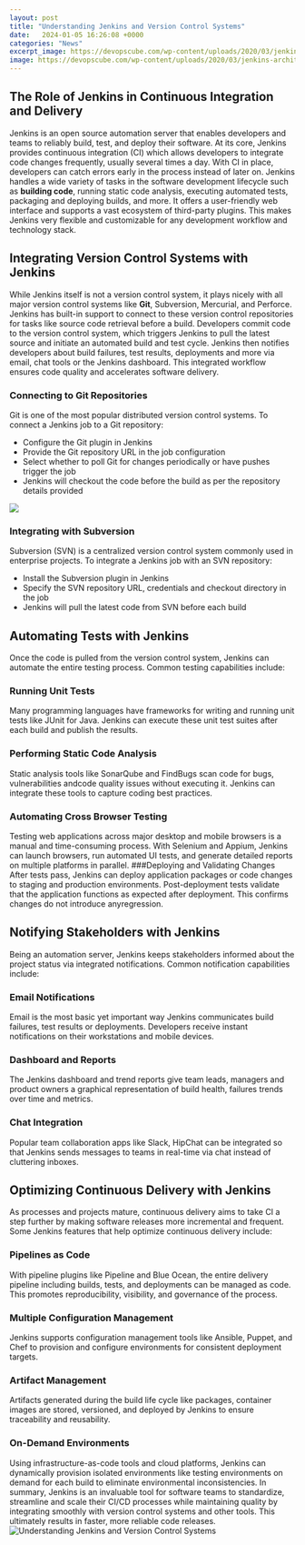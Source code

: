 ```yaml
---
layout: post
title: "Understanding Jenkins and Version Control Systems"
date:   2024-01-05 16:26:08 +0000
categories: "News"
excerpt_image: https://devopscube.com/wp-content/uploads/2020/03/jenkins-architecture-1024x657.png
image: https://devopscube.com/wp-content/uploads/2020/03/jenkins-architecture-1024x657.png
---
```


## The Role of Jenkins in Continuous Integration and Delivery
Jenkins is an open source automation server that enables developers and teams to reliably build, test, and deploy their software. At its core, Jenkins provides continuous integration (CI) which allows developers to integrate code changes frequently, usually several times a day. With CI in place, developers can catch errors early in the process instead of later on.
Jenkins handles a wide variety of tasks in the software development lifecycle such as **building code**, running static code analysis, executing automated tests, packaging and deploying builds, and more. It offers a user-friendly web interface and supports a vast ecosystem of third-party plugins. This makes Jenkins very flexible and customizable for any development workflow and technology stack.
## Integrating Version Control Systems with Jenkins
While Jenkins itself is not a version control system, it plays nicely with all major version control systems like **Git**, Subversion, Mercurial, and Perforce. Jenkins has built-in support to connect to these version control repositories for tasks like source code retrieval before a build.
Developers commit code to the version control system, which triggers Jenkins to pull the latest source and initiate an automated build and test cycle. Jenkins then notifies developers about build failures, test results, deployments and more via email, chat tools or the Jenkins dashboard. This integrated workflow ensures code quality and accelerates software delivery.
### Connecting to Git Repositories
Git is one of the most popular distributed version control systems. To connect a Jenkins job to a Git repository:
- Configure the Git plugin in Jenkins
- Provide the Git repository URL in the job configuration
- Select whether to poll Git for changes periodically or have pushes trigger the job
- Jenkins will checkout the code before the build as per the repository details provided

![](https://i.ytimg.com/vi/4ogELshrFBs/maxresdefault.jpg)
### Integrating with Subversion
Subversion (SVN) is a centralized version control system commonly used in enterprise projects. To integrate a Jenkins job with an SVN repository:
- Install the Subversion plugin in Jenkins
- Specify the SVN repository URL, credentials and checkout directory in the job
- Jenkins will pull the latest code from SVN before each build
## Automating Tests with Jenkins
Once the code is pulled from the version control system, Jenkins can automate the entire testing process. Common testing capabilities include:
### Running Unit Tests
Many programming languages have frameworks for writing and running unit tests like JUnit for Java. Jenkins can execute these unit test suites after each build and publish the results.
### Performing Static Code Analysis
Static analysis tools like SonarQube and FindBugs scan code for bugs, vulnerabilities andcode quality issues without executing it. Jenkins can integrate these tools to capture coding best practices.
### Automating Cross Browser Testing
Testing web applications across major desktop and mobile browsers is a manual and time-consuming process. With Selenium and Appium, Jenkins can launch browsers, run automated UI tests, and generate detailed reports on multiple platforms in parallel.
###Deploying and Validating Changes
After tests pass, Jenkins can deploy application packages or code changes to staging and production environments. Post-deployment tests validate that the application functions as expected after deployment. This confirms changes do not introduce anyregression.
## Notifying Stakeholders with Jenkins
Being an automation server, Jenkins keeps stakeholders informed about the project status via integrated notifications. Common notification capabilities include:
### Email Notifications
Email is the most basic yet important way Jenkins communicates build failures, test results or deployments. Developers receive instant notifications on their workstations and mobile devices.
### Dashboard and Reports
The Jenkins dashboard and trend reports give team leads, managers and product owners a graphical representation of build health, failures trends over time and metrics.
### Chat Integration
Popular team collaboration apps like Slack, HipChat can be integrated so that Jenkins sends messages to teams in real-time via chat instead of cluttering inboxes.
## Optimizing Continuous Delivery with Jenkins
As processes and projects mature, continuous delivery aims to take CI a step further by making software releases more incremental and frequent. Some Jenkins features that help optimize continuous delivery include:
### Pipelines as Code
With pipeline plugins like Pipeline and Blue Ocean, the entire delivery pipeline including builds, tests, and deployments can be managed as code. This promotes reproducibility, visibility, and governance of the process.
### Multiple Configuration Management
Jenkins supports configuration management tools like Ansible, Puppet, and Chef to provision and configure environments for consistent deployment targets.
### Artifact Management
Artifacts generated during the build life cycle like packages, container images are stored, versioned, and deployed by Jenkins to ensure traceability and reusability.
### On-Demand Environments
Using infrastructure-as-code tools and cloud platforms, Jenkins can dynamically provision isolated environments like testing environments on demand for each build to eliminate environmental inconsistencies.
In summary, Jenkins is an invaluable tool for software teams to standardize, streamline and scale their CI/CD processes while maintaining quality by integrating smoothly with version control systems and other tools. This ultimately results in faster, more reliable code releases.
 ![Understanding Jenkins and Version Control Systems](https://devopscube.com/wp-content/uploads/2020/03/jenkins-architecture-1024x657.png)
